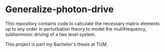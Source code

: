 # Generalize-photon-drive
This repository contains code to calculate the necessary matrix elements up to any order in perturbation theory to model the multifrequency, subharmonic driving of a two level system.

This project is part my Bachelor's thesis at TUM.
